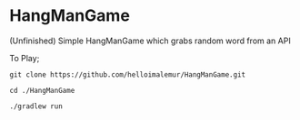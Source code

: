 # HangManGame
(Unfinished)
Simple HangManGame which grabs random word from an API


To Play;

```git clone https://github.com/helloimalemur/HangManGame.git```

```cd ./HangManGame```

```./gradlew run```
